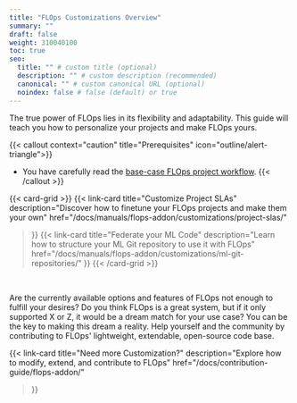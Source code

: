 ```yaml
---
title: "FLOps Customizations Overview"
summary: ""
draft: false
weight: 310040100
toc: true
seo:
  title: "" # custom title (optional)
  description: "" # custom description (recommended)
  canonical: "" # custom canonical URL (optional)
  noindex: false # false (default) or true
---
```


<span class="lead">
  The true power of FLOps lies in its flexibility and adaptability.
  This guide will teach you how to personalize your projects and make FLOps yours.
</span>

{{< callout context="caution" title="Prerequisites" icon="outline/alert-triangle">}}
  - You have carefully read the [base-case FLOps project workflow](/docs/manuals/flops-addon/flops-project-workflow/flops-projects-overview/).
{{< /callout >}}

{{< card-grid >}}
  {{< link-card
    title="Customize Project SLAs"
    description="Discover how to finetune your FLOps projects and make them your own"
    href="/docs/manuals/flops-addon/customizations/project-slas/"
  >}}
  {{< link-card
    title="Federate your ML Code"
    description="Learn how to structure your ML Git repository to use it with FLOps"
    href="/docs/manuals/flops-addon/customizations/ml-git-repositories/"
  >}}
{{< /card-grid >}}

<br>

Are the currently available options and features of FLOps not enough to fulfill your desires?
Do you think FLOps is a great system, but if it only supported X or Z, it would be a dream match for your use case?
You can be the key to making this dream a reality.
Help yourself and the community by contributing to FLOps' lightweight, extendable, open-source code base.

{{< link-card
  title="Need more Customization?"
  description="Explore how to modify, extend, and contribute to FLOps"
  href="/docs/contribution-guide/flops-addon/"
>}}
